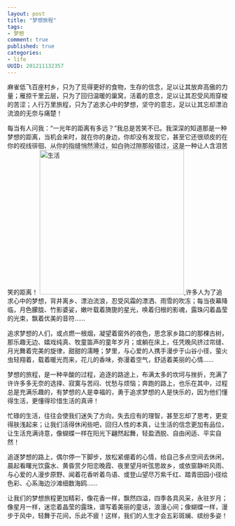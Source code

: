 ```yaml
---
layout: post
title: "梦想旅程"
tags: 
- 梦想
comment: true
published: true
categories:
- life
UUID: 201211132357
---
```



麻雀低飞百座村乡，只为了觅得更好的食物，生存的信念，足以让其放弃高傲的力量；雁掠千里云层，只为了回归温暖的巢窝，活着的意念，足以让其忍受风雨穿梭的苦涩；人行万里旅程，只为了追求心中的梦想，坚守的意志，足以让其忘却漂泊流浪的无奈与痛楚！

每当有人问我：“一光年的距离有多远？”我总是苦笑不已。我深深的知道那是一种梦想的距离，当机会来时，就在你的身边，你却没有发现它，甚至它还很顽皮的在你的视线徘徊、从你的指缝悄然滑过，如白驹过隙那般错过，这是一种让人含泪苦笑的距离！
<a href="{{site.url}}/media/pub/life/pub/hope.jpg" alt="生活">
<img src="{{site.url}}/media/pub/life/pub/hope.jpg" alt="生活" class="img-right" width="330px" /> 
</a>
许多人为了追求心中的梦想，背井离乡、漂泊流浪，忍受风霜的漂洒、雨雪的吹冻；每当夜幕降临，月色朦胧、竹影婆娑，嫩叶载着旖旎的星光，唤着归根的影魂，露珠闪着晶莹的光束，飘着优美的音符……

追求梦想的人们，或点燃一根烟，凝望着窗外的夜色，思念家乡路口的那棵古树，那乐趣无边、嬉戏纯真、牧童笛声的童年岁月；或躺在床上，任凭晚风挤过帘缝、月光舞着完美的旋律，甜甜的濡睡；梦里，与心爱的人携手漫步于山谷小径，萤火虫轻翔着，载着暖光而来，花儿的香味，弥漫着空气，舒适着美丽的心情……

梦想的旅程，是一种辛酸的过程，追逐的路途上，布满太多的坎坷与挫折，充满了许许多多无奈的选择、寂寞与苦闷、忧愁与烦恼；奔跑的路上，也乐在其中，过程总是充满乐趣的，有梦想的人是幸福的，勇于追求梦想的人是快乐的，因为他们懂得生活，更懂得珍惜生活的真谛！

忙碌的生活，往往会使我们迷失了方向，失去应有的理智，甚至忘却了思考，更变得肤浅起来；让我们活得休闲些吧，回归人性的本真，让生活的信念更加有品位，让生活充满诗意，像蝴蝶一样在阳光下翩然起舞，轻盈洒脱、自由闲适、平实自然！

追逐梦想的路上，偶尔停一下脚步，放松紧绷着的心情，给自己多点空间去休闲，晨起看曙光饮露水、黄昏赏夕阳恋晚霞、夜里望月听弦思故乡，或依窗静听风雨、与心爱的人漫步原野、闻着花香听着鸟语、或登山望尽万紫千红、踏青田园小径绘色彩、心系海边沙滩细数海鸥……

让我们的梦想旅程更加精彩，像花香一样，飘然四溢，四季各具风采，永驻岁月；像星月一样，迷恋着晶莹的露珠，谱写着美丽的童话，浪漫心间；像蝴蝶一样，漫步于风中，轻舞于花间，乐此不疲！这样，我们的人生才会五彩斑斓、缤纷多姿！
